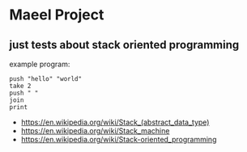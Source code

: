 # Maeel Project
## just tests about stack oriented programming


example program:

```
push "hello" "world"
take 2
push " "
join
print
```



- https://en.wikipedia.org/wiki/Stack_(abstract_data_type)
- https://en.wikipedia.org/wiki/Stack_machine
- https://en.wikipedia.org/wiki/Stack-oriented_programming
